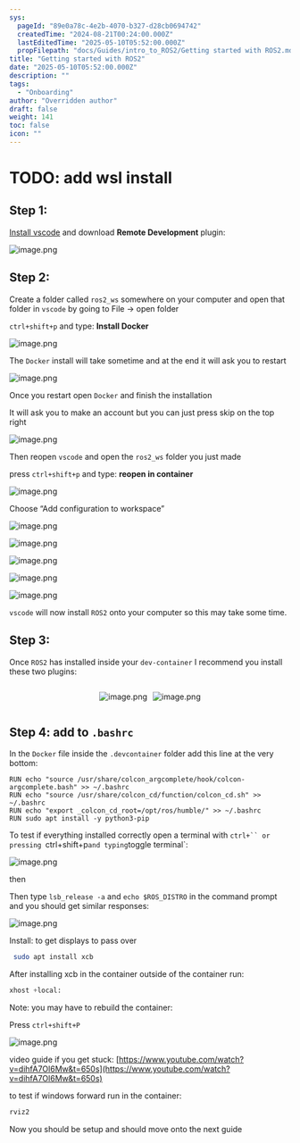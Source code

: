 ```yaml
---
sys:
  pageId: "89e0a78c-4e2b-4070-b327-d28cb0694742"
  createdTime: "2024-08-21T00:24:00.000Z"
  lastEditedTime: "2025-05-10T05:52:00.000Z"
  propFilepath: "docs/Guides/intro_to_ROS2/Getting started with ROS2.md"
title: "Getting started with ROS2"
date: "2025-05-10T05:52:00.000Z"
description: ""
tags:
  - "Onboarding"
author: "Overridden author"
draft: false
weight: 141
toc: false
icon: ""
---
```


# TODO: add wsl install

## Step 1:

[Install vscode](https://code.visualstudio.com/download) and download **Remote Development** plugin:

![image.png](https://prod-files-secure.s3.us-west-2.amazonaws.com/d518164a-d88e-44d1-a4ee-3adb3bd8bce0/efb52993-1881-4a40-b95e-6f020334f022/image.png?X-Amz-Algorithm=AWS4-HMAC-SHA256&X-Amz-Content-Sha256=UNSIGNED-PAYLOAD&X-Amz-Credential=ASIAZI2LB4667G3ON73B%2F20250622%2Fus-west-2%2Fs3%2Faws4_request&X-Amz-Date=20250622T024835Z&X-Amz-Expires=3600&X-Amz-Security-Token=IQoJb3JpZ2luX2VjEPj%2F%2F%2F%2F%2F%2F%2F%2F%2F%2FwEaCXVzLXdlc3QtMiJHMEUCIQDMaYthuB03qapYuwIIpeEJbyb6dV0VH%2FJDGSSGD0BY6wIgbxi2RHpp94ENJqOH3h%2BHc59tWqSBdlcuYReB7qnRyyAqiAQI4f%2F%2F%2F%2F%2F%2F%2F%2F%2F%2FARAAGgw2Mzc0MjMxODM4MDUiDAMxVcMLKghdao3mdSrcA6SJbeYu7xZnLKToa1xWrMgiSXkWbDcZfZhSepwDZm2giW%2BWKMHQkAwDVcKsORSwOKfj2PTCK82t8Hwu8S8ZBxkyToU0F8o278R%2FJpF48goYfG52ENjlMTyt9cRUJUFDNpdDMKA%2B6ZvDA7%2BW89HxXj08osCiN6%2FK1pTPl4muY86NKzxKPUcr0J0igDXHG%2BX3wJJgM7Rpz94qhf7IkzWEOI5Aj2M4M%2FUUYoo9LLo2zobiOrtik11CSGj34zhn23wGqwj8ZUGkULeXPsEoldTZwSLx7zJRyLfVkNoYn5DCTlLRGHeKn7wgY8DahxbrlXLlo4hcmbARm4hzsOPOWOOQ6Rlb2pLcCozHWEfcqCKcAW6raiozvtnUNKmoVq80nhzllejgySAABZyxMXjSm3o2ks2jakvkUNMR8QciTDJvrLDNIemtIBhByrR9h0x0HL9Y2iFmoK3nbTvXga2eHBQDI7vcmO8GHvnxQoI1Lwj5H1Y%2FBNPL1swFGDKz5rWXLXB0ibriq8iu%2FUmCCeZh3G746XfceWhLtFMdNx%2FWyrSkUYR%2BgvAyXgJ9ScuBLnkkLmykI1AujOn5c6ukKWzV%2B60dEr9fls3UawbGaXFJNAlc%2F%2BUH9xq2T%2BDWUBXtGwabMNeH3cIGOqUBc42CM1b5CvYvxbA%2FsHeOwVceNMmKitOb2TGdkizdhhYrCToTLPan0ysyOBuBQZLFd2W44mljrbt9OH2XfciLJqrAi21NlyfhXsRV3I5Z%2FIg6YomGFzImm0SsxYej3U3moOSCiN%2Bztf6c4NQrgDLwsYGn8xp6QL0U7vwmkl6c79GiOFx1y5V6TOv%2BOh%2B%2FZrC2PwfMtp5rEgDn%2BhjCCdAvhPW9pR7B&X-Amz-Signature=923efcec53c6210aa7af50817d01479895618eac14352aeb027e6f6b4093adbd&X-Amz-SignedHeaders=host&x-amz-checksum-mode=ENABLED&x-id=GetObject)

## Step 2:

Create a folder called `ros2_ws` somewhere on your computer and open that folder in `vscode` by going to File → open folder 

`ctrl+shift+p` and type: **Install Docker**

![image.png](https://prod-files-secure.s3.us-west-2.amazonaws.com/d518164a-d88e-44d1-a4ee-3adb3bd8bce0/2269dc0e-1cd5-47ff-bceb-c04ad9b2eab0/image.png?X-Amz-Algorithm=AWS4-HMAC-SHA256&X-Amz-Content-Sha256=UNSIGNED-PAYLOAD&X-Amz-Credential=ASIAZI2LB4667G3ON73B%2F20250622%2Fus-west-2%2Fs3%2Faws4_request&X-Amz-Date=20250622T024835Z&X-Amz-Expires=3600&X-Amz-Security-Token=IQoJb3JpZ2luX2VjEPj%2F%2F%2F%2F%2F%2F%2F%2F%2F%2FwEaCXVzLXdlc3QtMiJHMEUCIQDMaYthuB03qapYuwIIpeEJbyb6dV0VH%2FJDGSSGD0BY6wIgbxi2RHpp94ENJqOH3h%2BHc59tWqSBdlcuYReB7qnRyyAqiAQI4f%2F%2F%2F%2F%2F%2F%2F%2F%2F%2FARAAGgw2Mzc0MjMxODM4MDUiDAMxVcMLKghdao3mdSrcA6SJbeYu7xZnLKToa1xWrMgiSXkWbDcZfZhSepwDZm2giW%2BWKMHQkAwDVcKsORSwOKfj2PTCK82t8Hwu8S8ZBxkyToU0F8o278R%2FJpF48goYfG52ENjlMTyt9cRUJUFDNpdDMKA%2B6ZvDA7%2BW89HxXj08osCiN6%2FK1pTPl4muY86NKzxKPUcr0J0igDXHG%2BX3wJJgM7Rpz94qhf7IkzWEOI5Aj2M4M%2FUUYoo9LLo2zobiOrtik11CSGj34zhn23wGqwj8ZUGkULeXPsEoldTZwSLx7zJRyLfVkNoYn5DCTlLRGHeKn7wgY8DahxbrlXLlo4hcmbARm4hzsOPOWOOQ6Rlb2pLcCozHWEfcqCKcAW6raiozvtnUNKmoVq80nhzllejgySAABZyxMXjSm3o2ks2jakvkUNMR8QciTDJvrLDNIemtIBhByrR9h0x0HL9Y2iFmoK3nbTvXga2eHBQDI7vcmO8GHvnxQoI1Lwj5H1Y%2FBNPL1swFGDKz5rWXLXB0ibriq8iu%2FUmCCeZh3G746XfceWhLtFMdNx%2FWyrSkUYR%2BgvAyXgJ9ScuBLnkkLmykI1AujOn5c6ukKWzV%2B60dEr9fls3UawbGaXFJNAlc%2F%2BUH9xq2T%2BDWUBXtGwabMNeH3cIGOqUBc42CM1b5CvYvxbA%2FsHeOwVceNMmKitOb2TGdkizdhhYrCToTLPan0ysyOBuBQZLFd2W44mljrbt9OH2XfciLJqrAi21NlyfhXsRV3I5Z%2FIg6YomGFzImm0SsxYej3U3moOSCiN%2Bztf6c4NQrgDLwsYGn8xp6QL0U7vwmkl6c79GiOFx1y5V6TOv%2BOh%2B%2FZrC2PwfMtp5rEgDn%2BhjCCdAvhPW9pR7B&X-Amz-Signature=26ed2052aa9f570ea9d14bb47af60edef9bd1b2b3c31da467a902f5a67b4ebb5&X-Amz-SignedHeaders=host&x-amz-checksum-mode=ENABLED&x-id=GetObject)

The `Docker` install will take sometime and at the end it will ask you to restart

![image.png](https://prod-files-secure.s3.us-west-2.amazonaws.com/d518164a-d88e-44d1-a4ee-3adb3bd8bce0/ed233f78-be33-4b1f-b89c-9c346c0e961e/image.png?X-Amz-Algorithm=AWS4-HMAC-SHA256&X-Amz-Content-Sha256=UNSIGNED-PAYLOAD&X-Amz-Credential=ASIAZI2LB4667G3ON73B%2F20250622%2Fus-west-2%2Fs3%2Faws4_request&X-Amz-Date=20250622T024835Z&X-Amz-Expires=3600&X-Amz-Security-Token=IQoJb3JpZ2luX2VjEPj%2F%2F%2F%2F%2F%2F%2F%2F%2F%2FwEaCXVzLXdlc3QtMiJHMEUCIQDMaYthuB03qapYuwIIpeEJbyb6dV0VH%2FJDGSSGD0BY6wIgbxi2RHpp94ENJqOH3h%2BHc59tWqSBdlcuYReB7qnRyyAqiAQI4f%2F%2F%2F%2F%2F%2F%2F%2F%2F%2FARAAGgw2Mzc0MjMxODM4MDUiDAMxVcMLKghdao3mdSrcA6SJbeYu7xZnLKToa1xWrMgiSXkWbDcZfZhSepwDZm2giW%2BWKMHQkAwDVcKsORSwOKfj2PTCK82t8Hwu8S8ZBxkyToU0F8o278R%2FJpF48goYfG52ENjlMTyt9cRUJUFDNpdDMKA%2B6ZvDA7%2BW89HxXj08osCiN6%2FK1pTPl4muY86NKzxKPUcr0J0igDXHG%2BX3wJJgM7Rpz94qhf7IkzWEOI5Aj2M4M%2FUUYoo9LLo2zobiOrtik11CSGj34zhn23wGqwj8ZUGkULeXPsEoldTZwSLx7zJRyLfVkNoYn5DCTlLRGHeKn7wgY8DahxbrlXLlo4hcmbARm4hzsOPOWOOQ6Rlb2pLcCozHWEfcqCKcAW6raiozvtnUNKmoVq80nhzllejgySAABZyxMXjSm3o2ks2jakvkUNMR8QciTDJvrLDNIemtIBhByrR9h0x0HL9Y2iFmoK3nbTvXga2eHBQDI7vcmO8GHvnxQoI1Lwj5H1Y%2FBNPL1swFGDKz5rWXLXB0ibriq8iu%2FUmCCeZh3G746XfceWhLtFMdNx%2FWyrSkUYR%2BgvAyXgJ9ScuBLnkkLmykI1AujOn5c6ukKWzV%2B60dEr9fls3UawbGaXFJNAlc%2F%2BUH9xq2T%2BDWUBXtGwabMNeH3cIGOqUBc42CM1b5CvYvxbA%2FsHeOwVceNMmKitOb2TGdkizdhhYrCToTLPan0ysyOBuBQZLFd2W44mljrbt9OH2XfciLJqrAi21NlyfhXsRV3I5Z%2FIg6YomGFzImm0SsxYej3U3moOSCiN%2Bztf6c4NQrgDLwsYGn8xp6QL0U7vwmkl6c79GiOFx1y5V6TOv%2BOh%2B%2FZrC2PwfMtp5rEgDn%2BhjCCdAvhPW9pR7B&X-Amz-Signature=0c2b042e11acb04c3c127071be67bf7b8dc29417509ff2b12001ce4d0c836898&X-Amz-SignedHeaders=host&x-amz-checksum-mode=ENABLED&x-id=GetObject)

Once you restart open `Docker` and finish the installation

It will ask you to make an account but you can just press skip on the top right

![image.png](https://prod-files-secure.s3.us-west-2.amazonaws.com/d518164a-d88e-44d1-a4ee-3adb3bd8bce0/21010ad9-1659-4fd9-9f59-9932a09b2a3d/image.png?X-Amz-Algorithm=AWS4-HMAC-SHA256&X-Amz-Content-Sha256=UNSIGNED-PAYLOAD&X-Amz-Credential=ASIAZI2LB4667G3ON73B%2F20250622%2Fus-west-2%2Fs3%2Faws4_request&X-Amz-Date=20250622T024835Z&X-Amz-Expires=3600&X-Amz-Security-Token=IQoJb3JpZ2luX2VjEPj%2F%2F%2F%2F%2F%2F%2F%2F%2F%2FwEaCXVzLXdlc3QtMiJHMEUCIQDMaYthuB03qapYuwIIpeEJbyb6dV0VH%2FJDGSSGD0BY6wIgbxi2RHpp94ENJqOH3h%2BHc59tWqSBdlcuYReB7qnRyyAqiAQI4f%2F%2F%2F%2F%2F%2F%2F%2F%2F%2FARAAGgw2Mzc0MjMxODM4MDUiDAMxVcMLKghdao3mdSrcA6SJbeYu7xZnLKToa1xWrMgiSXkWbDcZfZhSepwDZm2giW%2BWKMHQkAwDVcKsORSwOKfj2PTCK82t8Hwu8S8ZBxkyToU0F8o278R%2FJpF48goYfG52ENjlMTyt9cRUJUFDNpdDMKA%2B6ZvDA7%2BW89HxXj08osCiN6%2FK1pTPl4muY86NKzxKPUcr0J0igDXHG%2BX3wJJgM7Rpz94qhf7IkzWEOI5Aj2M4M%2FUUYoo9LLo2zobiOrtik11CSGj34zhn23wGqwj8ZUGkULeXPsEoldTZwSLx7zJRyLfVkNoYn5DCTlLRGHeKn7wgY8DahxbrlXLlo4hcmbARm4hzsOPOWOOQ6Rlb2pLcCozHWEfcqCKcAW6raiozvtnUNKmoVq80nhzllejgySAABZyxMXjSm3o2ks2jakvkUNMR8QciTDJvrLDNIemtIBhByrR9h0x0HL9Y2iFmoK3nbTvXga2eHBQDI7vcmO8GHvnxQoI1Lwj5H1Y%2FBNPL1swFGDKz5rWXLXB0ibriq8iu%2FUmCCeZh3G746XfceWhLtFMdNx%2FWyrSkUYR%2BgvAyXgJ9ScuBLnkkLmykI1AujOn5c6ukKWzV%2B60dEr9fls3UawbGaXFJNAlc%2F%2BUH9xq2T%2BDWUBXtGwabMNeH3cIGOqUBc42CM1b5CvYvxbA%2FsHeOwVceNMmKitOb2TGdkizdhhYrCToTLPan0ysyOBuBQZLFd2W44mljrbt9OH2XfciLJqrAi21NlyfhXsRV3I5Z%2FIg6YomGFzImm0SsxYej3U3moOSCiN%2Bztf6c4NQrgDLwsYGn8xp6QL0U7vwmkl6c79GiOFx1y5V6TOv%2BOh%2B%2FZrC2PwfMtp5rEgDn%2BhjCCdAvhPW9pR7B&X-Amz-Signature=8167a910e64fefcaf71e7ea78afe018b12892cee126123bc9a9c8e130c9880c9&X-Amz-SignedHeaders=host&x-amz-checksum-mode=ENABLED&x-id=GetObject)

Then reopen `vscode` and open the `ros2_ws` folder you just made

press `ctrl+shift+p` and type: **reopen in container**

![image.png](https://prod-files-secure.s3.us-west-2.amazonaws.com/d518164a-d88e-44d1-a4ee-3adb3bd8bce0/4e93b8c2-41ad-488c-8095-c74205196118/image.png?X-Amz-Algorithm=AWS4-HMAC-SHA256&X-Amz-Content-Sha256=UNSIGNED-PAYLOAD&X-Amz-Credential=ASIAZI2LB4667G3ON73B%2F20250622%2Fus-west-2%2Fs3%2Faws4_request&X-Amz-Date=20250622T024835Z&X-Amz-Expires=3600&X-Amz-Security-Token=IQoJb3JpZ2luX2VjEPj%2F%2F%2F%2F%2F%2F%2F%2F%2F%2FwEaCXVzLXdlc3QtMiJHMEUCIQDMaYthuB03qapYuwIIpeEJbyb6dV0VH%2FJDGSSGD0BY6wIgbxi2RHpp94ENJqOH3h%2BHc59tWqSBdlcuYReB7qnRyyAqiAQI4f%2F%2F%2F%2F%2F%2F%2F%2F%2F%2FARAAGgw2Mzc0MjMxODM4MDUiDAMxVcMLKghdao3mdSrcA6SJbeYu7xZnLKToa1xWrMgiSXkWbDcZfZhSepwDZm2giW%2BWKMHQkAwDVcKsORSwOKfj2PTCK82t8Hwu8S8ZBxkyToU0F8o278R%2FJpF48goYfG52ENjlMTyt9cRUJUFDNpdDMKA%2B6ZvDA7%2BW89HxXj08osCiN6%2FK1pTPl4muY86NKzxKPUcr0J0igDXHG%2BX3wJJgM7Rpz94qhf7IkzWEOI5Aj2M4M%2FUUYoo9LLo2zobiOrtik11CSGj34zhn23wGqwj8ZUGkULeXPsEoldTZwSLx7zJRyLfVkNoYn5DCTlLRGHeKn7wgY8DahxbrlXLlo4hcmbARm4hzsOPOWOOQ6Rlb2pLcCozHWEfcqCKcAW6raiozvtnUNKmoVq80nhzllejgySAABZyxMXjSm3o2ks2jakvkUNMR8QciTDJvrLDNIemtIBhByrR9h0x0HL9Y2iFmoK3nbTvXga2eHBQDI7vcmO8GHvnxQoI1Lwj5H1Y%2FBNPL1swFGDKz5rWXLXB0ibriq8iu%2FUmCCeZh3G746XfceWhLtFMdNx%2FWyrSkUYR%2BgvAyXgJ9ScuBLnkkLmykI1AujOn5c6ukKWzV%2B60dEr9fls3UawbGaXFJNAlc%2F%2BUH9xq2T%2BDWUBXtGwabMNeH3cIGOqUBc42CM1b5CvYvxbA%2FsHeOwVceNMmKitOb2TGdkizdhhYrCToTLPan0ysyOBuBQZLFd2W44mljrbt9OH2XfciLJqrAi21NlyfhXsRV3I5Z%2FIg6YomGFzImm0SsxYej3U3moOSCiN%2Bztf6c4NQrgDLwsYGn8xp6QL0U7vwmkl6c79GiOFx1y5V6TOv%2BOh%2B%2FZrC2PwfMtp5rEgDn%2BhjCCdAvhPW9pR7B&X-Amz-Signature=ecab334c51ed1db13bfb2bae2bd978ae2d34ece0df16481b0cfc02903945b893&X-Amz-SignedHeaders=host&x-amz-checksum-mode=ENABLED&x-id=GetObject)

Choose “Add configuration to workspace”

![image.png](https://prod-files-secure.s3.us-west-2.amazonaws.com/d518164a-d88e-44d1-a4ee-3adb3bd8bce0/9560b282-5060-4989-ba37-97e7b2c22476/image.png?X-Amz-Algorithm=AWS4-HMAC-SHA256&X-Amz-Content-Sha256=UNSIGNED-PAYLOAD&X-Amz-Credential=ASIAZI2LB4667G3ON73B%2F20250622%2Fus-west-2%2Fs3%2Faws4_request&X-Amz-Date=20250622T024835Z&X-Amz-Expires=3600&X-Amz-Security-Token=IQoJb3JpZ2luX2VjEPj%2F%2F%2F%2F%2F%2F%2F%2F%2F%2FwEaCXVzLXdlc3QtMiJHMEUCIQDMaYthuB03qapYuwIIpeEJbyb6dV0VH%2FJDGSSGD0BY6wIgbxi2RHpp94ENJqOH3h%2BHc59tWqSBdlcuYReB7qnRyyAqiAQI4f%2F%2F%2F%2F%2F%2F%2F%2F%2F%2FARAAGgw2Mzc0MjMxODM4MDUiDAMxVcMLKghdao3mdSrcA6SJbeYu7xZnLKToa1xWrMgiSXkWbDcZfZhSepwDZm2giW%2BWKMHQkAwDVcKsORSwOKfj2PTCK82t8Hwu8S8ZBxkyToU0F8o278R%2FJpF48goYfG52ENjlMTyt9cRUJUFDNpdDMKA%2B6ZvDA7%2BW89HxXj08osCiN6%2FK1pTPl4muY86NKzxKPUcr0J0igDXHG%2BX3wJJgM7Rpz94qhf7IkzWEOI5Aj2M4M%2FUUYoo9LLo2zobiOrtik11CSGj34zhn23wGqwj8ZUGkULeXPsEoldTZwSLx7zJRyLfVkNoYn5DCTlLRGHeKn7wgY8DahxbrlXLlo4hcmbARm4hzsOPOWOOQ6Rlb2pLcCozHWEfcqCKcAW6raiozvtnUNKmoVq80nhzllejgySAABZyxMXjSm3o2ks2jakvkUNMR8QciTDJvrLDNIemtIBhByrR9h0x0HL9Y2iFmoK3nbTvXga2eHBQDI7vcmO8GHvnxQoI1Lwj5H1Y%2FBNPL1swFGDKz5rWXLXB0ibriq8iu%2FUmCCeZh3G746XfceWhLtFMdNx%2FWyrSkUYR%2BgvAyXgJ9ScuBLnkkLmykI1AujOn5c6ukKWzV%2B60dEr9fls3UawbGaXFJNAlc%2F%2BUH9xq2T%2BDWUBXtGwabMNeH3cIGOqUBc42CM1b5CvYvxbA%2FsHeOwVceNMmKitOb2TGdkizdhhYrCToTLPan0ysyOBuBQZLFd2W44mljrbt9OH2XfciLJqrAi21NlyfhXsRV3I5Z%2FIg6YomGFzImm0SsxYej3U3moOSCiN%2Bztf6c4NQrgDLwsYGn8xp6QL0U7vwmkl6c79GiOFx1y5V6TOv%2BOh%2B%2FZrC2PwfMtp5rEgDn%2BhjCCdAvhPW9pR7B&X-Amz-Signature=33f3fa688b6b20194fa0c62e5351078c0c941fff249857b55a0e0048ed251372&X-Amz-SignedHeaders=host&x-amz-checksum-mode=ENABLED&x-id=GetObject)

![image.png](https://prod-files-secure.s3.us-west-2.amazonaws.com/d518164a-d88e-44d1-a4ee-3adb3bd8bce0/2ee63f81-886b-48e8-a553-dc6e5eac99e4/image.png?X-Amz-Algorithm=AWS4-HMAC-SHA256&X-Amz-Content-Sha256=UNSIGNED-PAYLOAD&X-Amz-Credential=ASIAZI2LB4667G3ON73B%2F20250622%2Fus-west-2%2Fs3%2Faws4_request&X-Amz-Date=20250622T024835Z&X-Amz-Expires=3600&X-Amz-Security-Token=IQoJb3JpZ2luX2VjEPj%2F%2F%2F%2F%2F%2F%2F%2F%2F%2FwEaCXVzLXdlc3QtMiJHMEUCIQDMaYthuB03qapYuwIIpeEJbyb6dV0VH%2FJDGSSGD0BY6wIgbxi2RHpp94ENJqOH3h%2BHc59tWqSBdlcuYReB7qnRyyAqiAQI4f%2F%2F%2F%2F%2F%2F%2F%2F%2F%2FARAAGgw2Mzc0MjMxODM4MDUiDAMxVcMLKghdao3mdSrcA6SJbeYu7xZnLKToa1xWrMgiSXkWbDcZfZhSepwDZm2giW%2BWKMHQkAwDVcKsORSwOKfj2PTCK82t8Hwu8S8ZBxkyToU0F8o278R%2FJpF48goYfG52ENjlMTyt9cRUJUFDNpdDMKA%2B6ZvDA7%2BW89HxXj08osCiN6%2FK1pTPl4muY86NKzxKPUcr0J0igDXHG%2BX3wJJgM7Rpz94qhf7IkzWEOI5Aj2M4M%2FUUYoo9LLo2zobiOrtik11CSGj34zhn23wGqwj8ZUGkULeXPsEoldTZwSLx7zJRyLfVkNoYn5DCTlLRGHeKn7wgY8DahxbrlXLlo4hcmbARm4hzsOPOWOOQ6Rlb2pLcCozHWEfcqCKcAW6raiozvtnUNKmoVq80nhzllejgySAABZyxMXjSm3o2ks2jakvkUNMR8QciTDJvrLDNIemtIBhByrR9h0x0HL9Y2iFmoK3nbTvXga2eHBQDI7vcmO8GHvnxQoI1Lwj5H1Y%2FBNPL1swFGDKz5rWXLXB0ibriq8iu%2FUmCCeZh3G746XfceWhLtFMdNx%2FWyrSkUYR%2BgvAyXgJ9ScuBLnkkLmykI1AujOn5c6ukKWzV%2B60dEr9fls3UawbGaXFJNAlc%2F%2BUH9xq2T%2BDWUBXtGwabMNeH3cIGOqUBc42CM1b5CvYvxbA%2FsHeOwVceNMmKitOb2TGdkizdhhYrCToTLPan0ysyOBuBQZLFd2W44mljrbt9OH2XfciLJqrAi21NlyfhXsRV3I5Z%2FIg6YomGFzImm0SsxYej3U3moOSCiN%2Bztf6c4NQrgDLwsYGn8xp6QL0U7vwmkl6c79GiOFx1y5V6TOv%2BOh%2B%2FZrC2PwfMtp5rEgDn%2BhjCCdAvhPW9pR7B&X-Amz-Signature=aff142bb1d83777eb8f32d27fe7c62282051bd3d00bd7dc699ba46737b82b8af&X-Amz-SignedHeaders=host&x-amz-checksum-mode=ENABLED&x-id=GetObject)

![image.png](https://prod-files-secure.s3.us-west-2.amazonaws.com/d518164a-d88e-44d1-a4ee-3adb3bd8bce0/ae1580b2-b048-407e-aed9-b584224a7a04/image.png?X-Amz-Algorithm=AWS4-HMAC-SHA256&X-Amz-Content-Sha256=UNSIGNED-PAYLOAD&X-Amz-Credential=ASIAZI2LB4667G3ON73B%2F20250622%2Fus-west-2%2Fs3%2Faws4_request&X-Amz-Date=20250622T024835Z&X-Amz-Expires=3600&X-Amz-Security-Token=IQoJb3JpZ2luX2VjEPj%2F%2F%2F%2F%2F%2F%2F%2F%2F%2FwEaCXVzLXdlc3QtMiJHMEUCIQDMaYthuB03qapYuwIIpeEJbyb6dV0VH%2FJDGSSGD0BY6wIgbxi2RHpp94ENJqOH3h%2BHc59tWqSBdlcuYReB7qnRyyAqiAQI4f%2F%2F%2F%2F%2F%2F%2F%2F%2F%2FARAAGgw2Mzc0MjMxODM4MDUiDAMxVcMLKghdao3mdSrcA6SJbeYu7xZnLKToa1xWrMgiSXkWbDcZfZhSepwDZm2giW%2BWKMHQkAwDVcKsORSwOKfj2PTCK82t8Hwu8S8ZBxkyToU0F8o278R%2FJpF48goYfG52ENjlMTyt9cRUJUFDNpdDMKA%2B6ZvDA7%2BW89HxXj08osCiN6%2FK1pTPl4muY86NKzxKPUcr0J0igDXHG%2BX3wJJgM7Rpz94qhf7IkzWEOI5Aj2M4M%2FUUYoo9LLo2zobiOrtik11CSGj34zhn23wGqwj8ZUGkULeXPsEoldTZwSLx7zJRyLfVkNoYn5DCTlLRGHeKn7wgY8DahxbrlXLlo4hcmbARm4hzsOPOWOOQ6Rlb2pLcCozHWEfcqCKcAW6raiozvtnUNKmoVq80nhzllejgySAABZyxMXjSm3o2ks2jakvkUNMR8QciTDJvrLDNIemtIBhByrR9h0x0HL9Y2iFmoK3nbTvXga2eHBQDI7vcmO8GHvnxQoI1Lwj5H1Y%2FBNPL1swFGDKz5rWXLXB0ibriq8iu%2FUmCCeZh3G746XfceWhLtFMdNx%2FWyrSkUYR%2BgvAyXgJ9ScuBLnkkLmykI1AujOn5c6ukKWzV%2B60dEr9fls3UawbGaXFJNAlc%2F%2BUH9xq2T%2BDWUBXtGwabMNeH3cIGOqUBc42CM1b5CvYvxbA%2FsHeOwVceNMmKitOb2TGdkizdhhYrCToTLPan0ysyOBuBQZLFd2W44mljrbt9OH2XfciLJqrAi21NlyfhXsRV3I5Z%2FIg6YomGFzImm0SsxYej3U3moOSCiN%2Bztf6c4NQrgDLwsYGn8xp6QL0U7vwmkl6c79GiOFx1y5V6TOv%2BOh%2B%2FZrC2PwfMtp5rEgDn%2BhjCCdAvhPW9pR7B&X-Amz-Signature=ea6ca0ecc340d34c3c4960e9c08474d55870f73447fd067fdb76d618f2d8ae4d&X-Amz-SignedHeaders=host&x-amz-checksum-mode=ENABLED&x-id=GetObject)

![image.png](https://prod-files-secure.s3.us-west-2.amazonaws.com/d518164a-d88e-44d1-a4ee-3adb3bd8bce0/53255b28-f75e-430f-b9e3-c0ac8577e42b/image.png?X-Amz-Algorithm=AWS4-HMAC-SHA256&X-Amz-Content-Sha256=UNSIGNED-PAYLOAD&X-Amz-Credential=ASIAZI2LB4667G3ON73B%2F20250622%2Fus-west-2%2Fs3%2Faws4_request&X-Amz-Date=20250622T024835Z&X-Amz-Expires=3600&X-Amz-Security-Token=IQoJb3JpZ2luX2VjEPj%2F%2F%2F%2F%2F%2F%2F%2F%2F%2FwEaCXVzLXdlc3QtMiJHMEUCIQDMaYthuB03qapYuwIIpeEJbyb6dV0VH%2FJDGSSGD0BY6wIgbxi2RHpp94ENJqOH3h%2BHc59tWqSBdlcuYReB7qnRyyAqiAQI4f%2F%2F%2F%2F%2F%2F%2F%2F%2F%2FARAAGgw2Mzc0MjMxODM4MDUiDAMxVcMLKghdao3mdSrcA6SJbeYu7xZnLKToa1xWrMgiSXkWbDcZfZhSepwDZm2giW%2BWKMHQkAwDVcKsORSwOKfj2PTCK82t8Hwu8S8ZBxkyToU0F8o278R%2FJpF48goYfG52ENjlMTyt9cRUJUFDNpdDMKA%2B6ZvDA7%2BW89HxXj08osCiN6%2FK1pTPl4muY86NKzxKPUcr0J0igDXHG%2BX3wJJgM7Rpz94qhf7IkzWEOI5Aj2M4M%2FUUYoo9LLo2zobiOrtik11CSGj34zhn23wGqwj8ZUGkULeXPsEoldTZwSLx7zJRyLfVkNoYn5DCTlLRGHeKn7wgY8DahxbrlXLlo4hcmbARm4hzsOPOWOOQ6Rlb2pLcCozHWEfcqCKcAW6raiozvtnUNKmoVq80nhzllejgySAABZyxMXjSm3o2ks2jakvkUNMR8QciTDJvrLDNIemtIBhByrR9h0x0HL9Y2iFmoK3nbTvXga2eHBQDI7vcmO8GHvnxQoI1Lwj5H1Y%2FBNPL1swFGDKz5rWXLXB0ibriq8iu%2FUmCCeZh3G746XfceWhLtFMdNx%2FWyrSkUYR%2BgvAyXgJ9ScuBLnkkLmykI1AujOn5c6ukKWzV%2B60dEr9fls3UawbGaXFJNAlc%2F%2BUH9xq2T%2BDWUBXtGwabMNeH3cIGOqUBc42CM1b5CvYvxbA%2FsHeOwVceNMmKitOb2TGdkizdhhYrCToTLPan0ysyOBuBQZLFd2W44mljrbt9OH2XfciLJqrAi21NlyfhXsRV3I5Z%2FIg6YomGFzImm0SsxYej3U3moOSCiN%2Bztf6c4NQrgDLwsYGn8xp6QL0U7vwmkl6c79GiOFx1y5V6TOv%2BOh%2B%2FZrC2PwfMtp5rEgDn%2BhjCCdAvhPW9pR7B&X-Amz-Signature=32a6dee79778035c34515e1675be4b9e87607f55439cbe8922a72c014ea6292b&X-Amz-SignedHeaders=host&x-amz-checksum-mode=ENABLED&x-id=GetObject)

![image.png](https://prod-files-secure.s3.us-west-2.amazonaws.com/d518164a-d88e-44d1-a4ee-3adb3bd8bce0/7c562767-5af9-4ffb-97d1-327bcdf4ee00/image.png?X-Amz-Algorithm=AWS4-HMAC-SHA256&X-Amz-Content-Sha256=UNSIGNED-PAYLOAD&X-Amz-Credential=ASIAZI2LB4667G3ON73B%2F20250622%2Fus-west-2%2Fs3%2Faws4_request&X-Amz-Date=20250622T024835Z&X-Amz-Expires=3600&X-Amz-Security-Token=IQoJb3JpZ2luX2VjEPj%2F%2F%2F%2F%2F%2F%2F%2F%2F%2FwEaCXVzLXdlc3QtMiJHMEUCIQDMaYthuB03qapYuwIIpeEJbyb6dV0VH%2FJDGSSGD0BY6wIgbxi2RHpp94ENJqOH3h%2BHc59tWqSBdlcuYReB7qnRyyAqiAQI4f%2F%2F%2F%2F%2F%2F%2F%2F%2F%2FARAAGgw2Mzc0MjMxODM4MDUiDAMxVcMLKghdao3mdSrcA6SJbeYu7xZnLKToa1xWrMgiSXkWbDcZfZhSepwDZm2giW%2BWKMHQkAwDVcKsORSwOKfj2PTCK82t8Hwu8S8ZBxkyToU0F8o278R%2FJpF48goYfG52ENjlMTyt9cRUJUFDNpdDMKA%2B6ZvDA7%2BW89HxXj08osCiN6%2FK1pTPl4muY86NKzxKPUcr0J0igDXHG%2BX3wJJgM7Rpz94qhf7IkzWEOI5Aj2M4M%2FUUYoo9LLo2zobiOrtik11CSGj34zhn23wGqwj8ZUGkULeXPsEoldTZwSLx7zJRyLfVkNoYn5DCTlLRGHeKn7wgY8DahxbrlXLlo4hcmbARm4hzsOPOWOOQ6Rlb2pLcCozHWEfcqCKcAW6raiozvtnUNKmoVq80nhzllejgySAABZyxMXjSm3o2ks2jakvkUNMR8QciTDJvrLDNIemtIBhByrR9h0x0HL9Y2iFmoK3nbTvXga2eHBQDI7vcmO8GHvnxQoI1Lwj5H1Y%2FBNPL1swFGDKz5rWXLXB0ibriq8iu%2FUmCCeZh3G746XfceWhLtFMdNx%2FWyrSkUYR%2BgvAyXgJ9ScuBLnkkLmykI1AujOn5c6ukKWzV%2B60dEr9fls3UawbGaXFJNAlc%2F%2BUH9xq2T%2BDWUBXtGwabMNeH3cIGOqUBc42CM1b5CvYvxbA%2FsHeOwVceNMmKitOb2TGdkizdhhYrCToTLPan0ysyOBuBQZLFd2W44mljrbt9OH2XfciLJqrAi21NlyfhXsRV3I5Z%2FIg6YomGFzImm0SsxYej3U3moOSCiN%2Bztf6c4NQrgDLwsYGn8xp6QL0U7vwmkl6c79GiOFx1y5V6TOv%2BOh%2B%2FZrC2PwfMtp5rEgDn%2BhjCCdAvhPW9pR7B&X-Amz-Signature=a195e9a887dcb94dffec6ffedaeb8e9ec595656c0aed1be3ca606ba6c13033f9&X-Amz-SignedHeaders=host&x-amz-checksum-mode=ENABLED&x-id=GetObject)

`vscode` will now install `ROS2` onto your computer so this may take some time.

## Step 3:

Once `ROS2` has installed inside your `dev-container` I recommend you install these two plugins:

<div style="display: flex;flex-direction: row; column-gap:10px; max-width: 630px;justify-content: center;">
<div>

![image.png](https://prod-files-secure.s3.us-west-2.amazonaws.com/d518164a-d88e-44d1-a4ee-3adb3bd8bce0/3fc3d550-5a54-4ba1-ba6b-faa01cdb7369/image.png?X-Amz-Algorithm=AWS4-HMAC-SHA256&X-Amz-Content-Sha256=UNSIGNED-PAYLOAD&X-Amz-Credential=ASIAZI2LB4664FPJSH35%2F20250622%2Fus-west-2%2Fs3%2Faws4_request&X-Amz-Date=20250622T024839Z&X-Amz-Expires=3600&X-Amz-Security-Token=IQoJb3JpZ2luX2VjEPj%2F%2F%2F%2F%2F%2F%2F%2F%2F%2FwEaCXVzLXdlc3QtMiJGMEQCIAOaQmztg6%2BAIFwIsxHNCLEKNYctx2sFzQoPGzmXwGhnAiAc%2FwPYEYV7hdhko%2FeusxiVzl1ITa3LTduwdcXSu%2B4KxiqIBAjh%2F%2F%2F%2F%2F%2F%2F%2F%2F%2F8BEAAaDDYzNzQyMzE4MzgwNSIMZyCOoKZYgnWxiBmiKtwDyjJ04jVXf3nT7CqC6Rtf9ieob6%2B4RqXe%2FMTWDV3yJKODmNCljfRWNlhjfchqwmfC5EBm6FrGjQREk0u2n8xv3v8wZgy8SmlzzOuIGhdb0%2FoYcMpR0U0ILRpnX6Cn%2FI2N05EbJswUL5NxR3BX3kfMR8vZ8TQbP9G1Vlu7%2FeOhuvxL%2FjkdSaQu8luSd0e%2F2ydMi%2BJ%2F1OMzGflCohq242BE4W7an0maxEIIQjCRfDCoWin%2FsoFGjhMfjsBwSrjC4n%2FxYeLg8vPOw8GL5v%2BGm2rnITGYNGxnwDMcEGPK%2B%2FL4%2BXZGQhauCyorQ25zmV3iLWqKzV%2Bl21ja8hgTym5pzDlHX6fuCMgRDZdAi63go0RXSt6oyKBSyF2QSov%2BKuNyT3uE8i6JCismD8ZjRUBOG32%2B2B3X8et1U1xI1nqAaTNKOr955PvCXblHHZOGlfRVWD89X6RT1x1RNnCMl1KtCbE9%2FF7Os%2FcnMSiLhh4QvEEZxDs1JqU8AvHqfCEtEWTQk9HTGXidmfULuPlbW52MjadD%2BxRpPABG%2FPENZAo920LwFAoWRghYkTbTm224hknId1LL0wyOnv45mYm9noRUMG1om%2BC3kV%2Bi65YbhXmBHx3sM6WPIZPx7uwPnNWR8N4w1ofdwgY6pgGqmSMNTXNDp9SPks7vW4e8p3vSPEAc%2BaZz8411DKm4eD0yK%2FdOmj9CU7kqk4TpOQ3CvxFhz%2Bdi2Hr%2BSiojcVhvmgoltzPskth3PhHTgBtYD2js3sw%2B111DySDQNpm4PYhrKelYdmf5i3tFekG6U1%2FO%2FrymLRDcSkeBk%2FEKHD5QLToCgfZezjEtSVqkHDkVkemR2mrqn4d2YLK9A1CtYc7j5qn6pxJe&X-Amz-Signature=cd854744a1e0561fe0a25fb13c7f64d4473af3407c6f003ba76e4cb7d91f7b49&X-Amz-SignedHeaders=host&x-amz-checksum-mode=ENABLED&x-id=GetObject)

</div>
<div>

![image.png](https://prod-files-secure.s3.us-west-2.amazonaws.com/d518164a-d88e-44d1-a4ee-3adb3bd8bce0/d994cc66-13c2-4093-a5a3-f84cf4601a82/image.png?X-Amz-Algorithm=AWS4-HMAC-SHA256&X-Amz-Content-Sha256=UNSIGNED-PAYLOAD&X-Amz-Credential=ASIAZI2LB466ZH75HQKG%2F20250622%2Fus-west-2%2Fs3%2Faws4_request&X-Amz-Date=20250622T024839Z&X-Amz-Expires=3600&X-Amz-Security-Token=IQoJb3JpZ2luX2VjEPj%2F%2F%2F%2F%2F%2F%2F%2F%2F%2FwEaCXVzLXdlc3QtMiJIMEYCIQD1FsIEurRwonsHCjjOnIwi23l%2FtKM8IVaFmweFXLzXhQIhAL31BiAsAP76x6I6iGrDCPPuT53pcbWX4RJOvZNj5uo7KogECOH%2F%2F%2F%2F%2F%2F%2F%2F%2F%2FwEQABoMNjM3NDIzMTgzODA1Igxl0OQCFcPCvpbgydQq3ANS8xjxyfNIKv0IQc2cjeMBlCkDIPlOQ9F8whQ9wsX0kl45AGIHU3CmT2QjJ9%2BTTWxZ1OZtExx9C%2BOe8eXnH4pGYOcUYpi%2F%2F6PsGqQzkmjIOtGD3M9SIewYzEFECybhATGXQhbnwSgFZEGQXbFebYVxbAkcagC%2FsUqmYwbGUQ1PRRVHcPUsRuRnIgmxKIYPHk8us6AzJSaEolK6XNHaQXsyZqRbDAd18dYiub4%2B0Rt1SgoS7b99cl1mISzxx3GwxWY%2F0c53XJQn0onRE3N%2FLO0vmV0AXrJdsA4eZel6O%2BwJ3CCGtBzEBZQYNFAGDrWIQ7iAl6mOwaI8fzNe%2BbBkQckLoj61F0VCxL1StLER%2B6tDeLPezvi3cP2Sz%2FaX6MA0mF138YALx3plc3NbuAL8g3PtDcoinMOcu%2BCTnbdT9rcWybxa5uOyKLyQIvyZCmwm3trLARo6U%2FuNt9%2FIyg8M3AAkYTcMAssaeekAfTsnYGxiEP8lVHo8r21aqP661iJ%2FzihTNKInAQm7Ed1CfczhEOgrRQPsELUFjnhdy%2BNX9%2FaAEBHBVIqQwX1D9czuwysl36lCAfd%2BR9fsdOilTxxE2yko4TmhOeH8JSNbHXALJZhLo41kXQrDv%2FDNTtX%2F2zCNiN3CBjqkAUUps0iTWvZKnVhFZKfDLZhSrO3UutZKwX09jdHx5qSEZb54R8h%2BJaRHcB3G0lfmBmphUaK8pL7%2FaToodPglIbCTNBqz6ts3eNs82kLC8JDDc7ij%2F5PDEbCBwnvuzhCbmW3AFFNAaXTnJlHdYEqpK5RUGtyxIq%2Fkb0KtR8A%2FkBMVN48tJF6NLi17NhI1%2BSXF1gfSp%2FkwpHngMOjAaIoz21F%2BKFAL&X-Amz-Signature=8910bffc1130df9135c77b233700be97495216d67f7a26d864adf82397362823&X-Amz-SignedHeaders=host&x-amz-checksum-mode=ENABLED&x-id=GetObject)

</div>
</div>

## Step 4: add to `.bashrc`

In the `Docker` file inside the `.devcontainer` folder add this line at the very bottom: 

```docker
RUN echo "source /usr/share/colcon_argcomplete/hook/colcon-argcomplete.bash" >> ~/.bashrc
RUN echo "source /usr/share/colcon_cd/function/colcon_cd.sh" >> ~/.bashrc
RUN echo "export _colcon_cd_root=/opt/ros/humble/" >> ~/.bashrc
RUN sudo apt install -y python3-pip 
```

To test if everything installed correctly open a terminal with `ctrl+`` or pressing `ctrl+shift+p` and typing `toggle terminal`:

![image.png](https://prod-files-secure.s3.us-west-2.amazonaws.com/d518164a-d88e-44d1-a4ee-3adb3bd8bce0/6a4943d8-b04e-4c02-9a58-775f3384d1a5/image.png?X-Amz-Algorithm=AWS4-HMAC-SHA256&X-Amz-Content-Sha256=UNSIGNED-PAYLOAD&X-Amz-Credential=ASIAZI2LB4667G3ON73B%2F20250622%2Fus-west-2%2Fs3%2Faws4_request&X-Amz-Date=20250622T024835Z&X-Amz-Expires=3600&X-Amz-Security-Token=IQoJb3JpZ2luX2VjEPj%2F%2F%2F%2F%2F%2F%2F%2F%2F%2FwEaCXVzLXdlc3QtMiJHMEUCIQDMaYthuB03qapYuwIIpeEJbyb6dV0VH%2FJDGSSGD0BY6wIgbxi2RHpp94ENJqOH3h%2BHc59tWqSBdlcuYReB7qnRyyAqiAQI4f%2F%2F%2F%2F%2F%2F%2F%2F%2F%2FARAAGgw2Mzc0MjMxODM4MDUiDAMxVcMLKghdao3mdSrcA6SJbeYu7xZnLKToa1xWrMgiSXkWbDcZfZhSepwDZm2giW%2BWKMHQkAwDVcKsORSwOKfj2PTCK82t8Hwu8S8ZBxkyToU0F8o278R%2FJpF48goYfG52ENjlMTyt9cRUJUFDNpdDMKA%2B6ZvDA7%2BW89HxXj08osCiN6%2FK1pTPl4muY86NKzxKPUcr0J0igDXHG%2BX3wJJgM7Rpz94qhf7IkzWEOI5Aj2M4M%2FUUYoo9LLo2zobiOrtik11CSGj34zhn23wGqwj8ZUGkULeXPsEoldTZwSLx7zJRyLfVkNoYn5DCTlLRGHeKn7wgY8DahxbrlXLlo4hcmbARm4hzsOPOWOOQ6Rlb2pLcCozHWEfcqCKcAW6raiozvtnUNKmoVq80nhzllejgySAABZyxMXjSm3o2ks2jakvkUNMR8QciTDJvrLDNIemtIBhByrR9h0x0HL9Y2iFmoK3nbTvXga2eHBQDI7vcmO8GHvnxQoI1Lwj5H1Y%2FBNPL1swFGDKz5rWXLXB0ibriq8iu%2FUmCCeZh3G746XfceWhLtFMdNx%2FWyrSkUYR%2BgvAyXgJ9ScuBLnkkLmykI1AujOn5c6ukKWzV%2B60dEr9fls3UawbGaXFJNAlc%2F%2BUH9xq2T%2BDWUBXtGwabMNeH3cIGOqUBc42CM1b5CvYvxbA%2FsHeOwVceNMmKitOb2TGdkizdhhYrCToTLPan0ysyOBuBQZLFd2W44mljrbt9OH2XfciLJqrAi21NlyfhXsRV3I5Z%2FIg6YomGFzImm0SsxYej3U3moOSCiN%2Bztf6c4NQrgDLwsYGn8xp6QL0U7vwmkl6c79GiOFx1y5V6TOv%2BOh%2B%2FZrC2PwfMtp5rEgDn%2BhjCCdAvhPW9pR7B&X-Amz-Signature=b16a18eed8b147ffc1f70aa7bb1fc6bb55b3b7537bfee948e9eca224956f5857&X-Amz-SignedHeaders=host&x-amz-checksum-mode=ENABLED&x-id=GetObject)

then 

Then type `lsb_release -a` and `echo $ROS_DISTRO` in the command prompt and you should get similar responses:

![image.png](https://prod-files-secure.s3.us-west-2.amazonaws.com/d518164a-d88e-44d1-a4ee-3adb3bd8bce0/3e635dec-a805-4e85-8b9e-d000e5b71a4e/image.png?X-Amz-Algorithm=AWS4-HMAC-SHA256&X-Amz-Content-Sha256=UNSIGNED-PAYLOAD&X-Amz-Credential=ASIAZI2LB4667G3ON73B%2F20250622%2Fus-west-2%2Fs3%2Faws4_request&X-Amz-Date=20250622T024835Z&X-Amz-Expires=3600&X-Amz-Security-Token=IQoJb3JpZ2luX2VjEPj%2F%2F%2F%2F%2F%2F%2F%2F%2F%2FwEaCXVzLXdlc3QtMiJHMEUCIQDMaYthuB03qapYuwIIpeEJbyb6dV0VH%2FJDGSSGD0BY6wIgbxi2RHpp94ENJqOH3h%2BHc59tWqSBdlcuYReB7qnRyyAqiAQI4f%2F%2F%2F%2F%2F%2F%2F%2F%2F%2FARAAGgw2Mzc0MjMxODM4MDUiDAMxVcMLKghdao3mdSrcA6SJbeYu7xZnLKToa1xWrMgiSXkWbDcZfZhSepwDZm2giW%2BWKMHQkAwDVcKsORSwOKfj2PTCK82t8Hwu8S8ZBxkyToU0F8o278R%2FJpF48goYfG52ENjlMTyt9cRUJUFDNpdDMKA%2B6ZvDA7%2BW89HxXj08osCiN6%2FK1pTPl4muY86NKzxKPUcr0J0igDXHG%2BX3wJJgM7Rpz94qhf7IkzWEOI5Aj2M4M%2FUUYoo9LLo2zobiOrtik11CSGj34zhn23wGqwj8ZUGkULeXPsEoldTZwSLx7zJRyLfVkNoYn5DCTlLRGHeKn7wgY8DahxbrlXLlo4hcmbARm4hzsOPOWOOQ6Rlb2pLcCozHWEfcqCKcAW6raiozvtnUNKmoVq80nhzllejgySAABZyxMXjSm3o2ks2jakvkUNMR8QciTDJvrLDNIemtIBhByrR9h0x0HL9Y2iFmoK3nbTvXga2eHBQDI7vcmO8GHvnxQoI1Lwj5H1Y%2FBNPL1swFGDKz5rWXLXB0ibriq8iu%2FUmCCeZh3G746XfceWhLtFMdNx%2FWyrSkUYR%2BgvAyXgJ9ScuBLnkkLmykI1AujOn5c6ukKWzV%2B60dEr9fls3UawbGaXFJNAlc%2F%2BUH9xq2T%2BDWUBXtGwabMNeH3cIGOqUBc42CM1b5CvYvxbA%2FsHeOwVceNMmKitOb2TGdkizdhhYrCToTLPan0ysyOBuBQZLFd2W44mljrbt9OH2XfciLJqrAi21NlyfhXsRV3I5Z%2FIg6YomGFzImm0SsxYej3U3moOSCiN%2Bztf6c4NQrgDLwsYGn8xp6QL0U7vwmkl6c79GiOFx1y5V6TOv%2BOh%2B%2FZrC2PwfMtp5rEgDn%2BhjCCdAvhPW9pR7B&X-Amz-Signature=bf5220bb7b4b25c9353215a069c60f2b3d9036a8a997cc6bf1e261c8ab86213c&X-Amz-SignedHeaders=host&x-amz-checksum-mode=ENABLED&x-id=GetObject)

Install:  to get displays to pass over

```bash
 sudo apt install xcb
```

After installing xcb in the container outside of the container run:

```python
xhost +local:
```

Note: you may have to rebuild the container:

Press `ctrl+shift+P`

![image.png](https://prod-files-secure.s3.us-west-2.amazonaws.com/d518164a-d88e-44d1-a4ee-3adb3bd8bce0/6c2be660-2618-4c38-9c26-53554f7a0b7b/image.png?X-Amz-Algorithm=AWS4-HMAC-SHA256&X-Amz-Content-Sha256=UNSIGNED-PAYLOAD&X-Amz-Credential=ASIAZI2LB4667G3ON73B%2F20250622%2Fus-west-2%2Fs3%2Faws4_request&X-Amz-Date=20250622T024835Z&X-Amz-Expires=3600&X-Amz-Security-Token=IQoJb3JpZ2luX2VjEPj%2F%2F%2F%2F%2F%2F%2F%2F%2F%2FwEaCXVzLXdlc3QtMiJHMEUCIQDMaYthuB03qapYuwIIpeEJbyb6dV0VH%2FJDGSSGD0BY6wIgbxi2RHpp94ENJqOH3h%2BHc59tWqSBdlcuYReB7qnRyyAqiAQI4f%2F%2F%2F%2F%2F%2F%2F%2F%2F%2FARAAGgw2Mzc0MjMxODM4MDUiDAMxVcMLKghdao3mdSrcA6SJbeYu7xZnLKToa1xWrMgiSXkWbDcZfZhSepwDZm2giW%2BWKMHQkAwDVcKsORSwOKfj2PTCK82t8Hwu8S8ZBxkyToU0F8o278R%2FJpF48goYfG52ENjlMTyt9cRUJUFDNpdDMKA%2B6ZvDA7%2BW89HxXj08osCiN6%2FK1pTPl4muY86NKzxKPUcr0J0igDXHG%2BX3wJJgM7Rpz94qhf7IkzWEOI5Aj2M4M%2FUUYoo9LLo2zobiOrtik11CSGj34zhn23wGqwj8ZUGkULeXPsEoldTZwSLx7zJRyLfVkNoYn5DCTlLRGHeKn7wgY8DahxbrlXLlo4hcmbARm4hzsOPOWOOQ6Rlb2pLcCozHWEfcqCKcAW6raiozvtnUNKmoVq80nhzllejgySAABZyxMXjSm3o2ks2jakvkUNMR8QciTDJvrLDNIemtIBhByrR9h0x0HL9Y2iFmoK3nbTvXga2eHBQDI7vcmO8GHvnxQoI1Lwj5H1Y%2FBNPL1swFGDKz5rWXLXB0ibriq8iu%2FUmCCeZh3G746XfceWhLtFMdNx%2FWyrSkUYR%2BgvAyXgJ9ScuBLnkkLmykI1AujOn5c6ukKWzV%2B60dEr9fls3UawbGaXFJNAlc%2F%2BUH9xq2T%2BDWUBXtGwabMNeH3cIGOqUBc42CM1b5CvYvxbA%2FsHeOwVceNMmKitOb2TGdkizdhhYrCToTLPan0ysyOBuBQZLFd2W44mljrbt9OH2XfciLJqrAi21NlyfhXsRV3I5Z%2FIg6YomGFzImm0SsxYej3U3moOSCiN%2Bztf6c4NQrgDLwsYGn8xp6QL0U7vwmkl6c79GiOFx1y5V6TOv%2BOh%2B%2FZrC2PwfMtp5rEgDn%2BhjCCdAvhPW9pR7B&X-Amz-Signature=ff50afdabbeeb664a8ff2de6dc4a4953cd07b54363ed193338ddd390715009be&X-Amz-SignedHeaders=host&x-amz-checksum-mode=ENABLED&x-id=GetObject)

video guide if you get stuck: [https://www.youtube.com/watch?v=dihfA7Ol6Mw&t=650s](https://www.youtube.com/watch?v=dihfA7Ol6Mw&t=650s)

to test if windows forward run in the container:

```bash
rviz2
```

Now you should be setup and should move onto the next guide 
